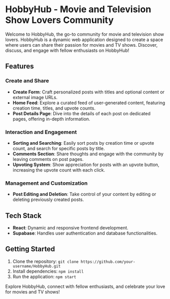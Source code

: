 # HobbyHub - Movie and Television Show Lovers Community

Welcome to HobbyHub, the go-to community for movie and television show lovers. HobbyHub is a dynamic web application designed to create a space where users can share their passion for movies and TV shows. Discover, discuss, and engage with fellow enthusiasts on HobbyHub!

## Features

### Create and Share

- **Create Form**: Craft personalized posts with titles and optional content or external image URLs.
- **Home Feed**: Explore a curated feed of user-generated content, featuring creation time, titles, and upvote counts.
- **Post Details Page**: Dive into the details of each post on dedicated pages, offering in-depth information.

### Interaction and Engagement

- **Sorting and Searching**: Easily sort posts by creation time or upvote count, and search for specific posts by title.
- **Comments Section**: Share thoughts and engage with the community by leaving comments on post pages.
- **Upvoting System**: Show appreciation for posts with an upvote button, increasing the upvote count with each click.

### Management and Customization

- **Post Editing and Deletion**: Take control of your content by editing or deleting previously created posts.

## Tech Stack

- **React**: Dynamic and responsive frontend development.
- **Supabase**: Handles user authentication and database functionalities.

## Getting Started

1. Clone the repository: `git clone https://github.com/your-username/HobbyHub.git`
2. Install dependencies: `npm install`
3. Run the application: `npm start`

Explore HobbyHub, connect with fellow enthusiasts, and celebrate your love for movies and TV shows!
